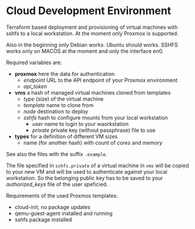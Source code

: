 # Cloud Development Environment

Terraform based deployment and provisioning of virtual machines with sshfs to a local workstation. At the moment only Proxmox is supported.

Also in the beginning only Debian works. Ubuntu should works. SSHFS works only on MACOS at the moment and only the interface en0.

Required variables are:

* **proxmox** here the data for authentication
  * *endpoint* URL to the API endpoint of your Proxmox environment
  * *api_token*
* **vms** a hash of managed virtual machines cloned from templates
  * *type* (size) of the virtual machine
  * *template* name to clone from
  * *node* destination to deploy
  * *sshfs* hash to configure mounts from your local workstation
    * *user* name to login to your waorkstation
    * *private* private key (without passphrase) file to use 
* **types** for a definition of different VM sizes
  * name (for another hash) with count of *cores* and *memory*

See also the files with the suffix `.example`.

The file specified in `sshfs.private` of a virtual machine in `vms` will be copied to your new VM and will be used to authenticate against your local workstation. So the belonging public key has to be saved to your *authorized_keys* file of the user speficied. 

Requirements of the used Proxmox templates:
* cloud-init, no package updates
* qemu-guest-agent installed and running
* sshfs package installed
